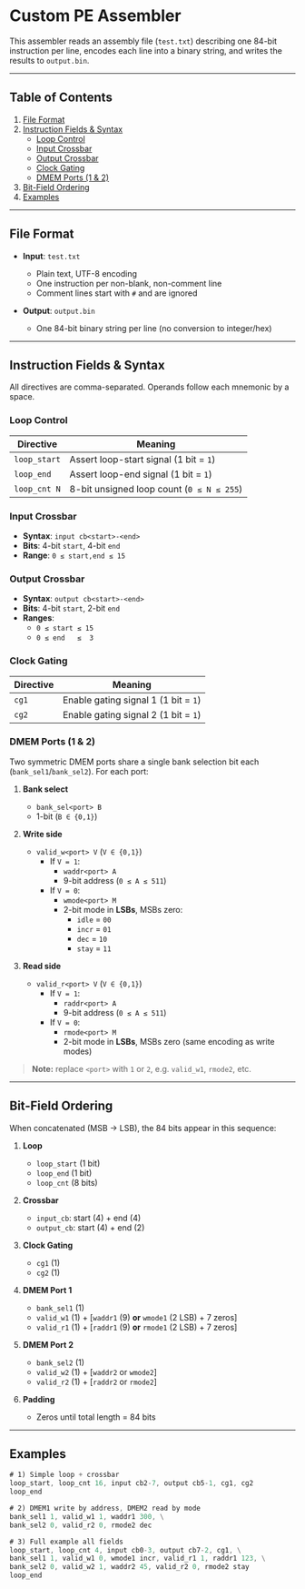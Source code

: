 # Custom PE Assembler

This assembler reads an assembly file (`test.txt`) describing one 84-bit instruction per line, encodes each line into a binary string, and writes the results to `output.bin`.

---

## Table of Contents

1. [File Format](#file-format)  
2. [Instruction Fields & Syntax](#instruction-fields--syntax)  
   - [Loop Control](#loop-control)  
   - [Input Crossbar](#input-crossbar)  
   - [Output Crossbar](#output-crossbar)  
   - [Clock Gating](#clock-gating)  
   - [DMEM Ports (1 & 2)](#dmem-ports-1--2)  
3. [Bit-Field Ordering](#bit-field-ordering)  
4. [Examples](#examples)  

---

## File Format

- **Input**: `test.txt`  
  - Plain text, UTF-8 encoding  
  - One instruction per non-blank, non-comment line  
  - Comment lines start with `#` and are ignored  

- **Output**: `output.bin`  
  - One 84-bit binary string per line (no conversion to integer/hex)  

---

## Instruction Fields & Syntax

All directives are comma-separated. Operands follow each mnemonic by a space.

### Loop Control

| Directive     | Meaning                                     |
|---------------|---------------------------------------------|
| `loop_start`  | Assert loop-start signal (1 bit = `1`)      |
| `loop_end`    | Assert loop-end   signal (1 bit = `1`)      |
| `loop_cnt N`  | 8-bit unsigned loop count (`0 ≤ N ≤ 255`)  |

### Input Crossbar

- **Syntax**: `input cb<start>-<end>`  
- **Bits**: 4-bit `start`, 4-bit `end`  
- **Range**: `0 ≤ start,end ≤ 15`  

### Output Crossbar

- **Syntax**: `output cb<start>-<end>`  
- **Bits**: 4-bit `start`, 2-bit `end`  
- **Ranges**:  
  - `0 ≤ start ≤ 15`  
  - `0 ≤ end   ≤  3`  

### Clock Gating

| Directive | Meaning                                      |
|-----------|----------------------------------------------|
| `cg1`     | Enable gating signal 1 (1 bit = `1`)         |
| `cg2`     | Enable gating signal 2 (1 bit = `1`)         |

### DMEM Ports (1 & 2)

Two symmetric DMEM ports share a single bank selection bit each (`bank_sel1`/`bank_sel2`). For each port:

1. **Bank select**  
   - `bank_sel<port> B`  
   - 1-bit (`B ∈ {0,1}`)  

2. **Write side**  
   - `valid_w<port> V` (`V ∈ {0,1}`)  
     - If `V = 1`:  
       - `waddr<port> A`  
       - 9-bit address (`0 ≤ A ≤ 511`)  
     - If `V = 0`:  
       - `wmode<port> M`  
       - 2-bit mode in **LSBs**, MSBs zero:  
         - `idle` = `00`  
         - `incr` = `01`  
         - `dec`  = `10`  
         - `stay` = `11`  

3. **Read side**  
   - `valid_r<port> V` (`V ∈ {0,1}`)  
     - If `V = 1`:  
       - `raddr<port> A`  
       - 9-bit address (`0 ≤ A ≤ 511`)  
     - If `V = 0`:  
       - `rmode<port> M`  
       - 2-bit mode in **LSBs**, MSBs zero (same encoding as write modes)  

> **Note:** replace `<port>` with `1` or `2`, e.g. `valid_w1`, `rmode2`, etc.

---

## Bit-Field Ordering

When concatenated (MSB → LSB), the 84 bits appear in this sequence:

1. **Loop**  
   - `loop_start` (1 bit)  
   - `loop_end`   (1 bit)  
   - `loop_cnt`   (8 bits)  

2. **Crossbar**  
   - `input_cb`: start (4) + end (4)  
   - `output_cb`: start (4) + end (2)  

3. **Clock Gating**  
   - `cg1` (1)  
   - `cg2` (1)  

4. **DMEM Port 1**  
   - `bank_sel1` (1)  
   - `valid_w1`  (1) + [`waddr1` (9) **or** `wmode1` (2 LSB) + 7 zeros]  
   - `valid_r1`  (1) + [`raddr1` (9) **or** `rmode1` (2 LSB) + 7 zeros]  

5. **DMEM Port 2**  
   - `bank_sel2` (1)  
   - `valid_w2`  (1) + [`waddr2` or `wmode2`]  
   - `valid_r2`  (1) + [`raddr2` or `rmode2`]  

6. **Padding**  
   - Zeros until total length = 84 bits  

---

## Examples

```asm
# 1) Simple loop + crossbar
loop_start, loop_cnt 16, input cb2-7, output cb5-1, cg1, cg2
loop_end

# 2) DMEM1 write by address, DMEM2 read by mode
bank_sel1 1, valid_w1 1, waddr1 300, \
bank_sel2 0, valid_r2 0, rmode2 dec

# 3) Full example all fields
loop_start, loop_cnt 4, input cb0-3, output cb7-2, cg1, \
bank_sel1 1, valid_w1 0, wmode1 incr, valid_r1 1, raddr1 123, \
bank_sel2 0, valid_w2 1, waddr2 45, valid_r2 0, rmode2 stay
loop_end
